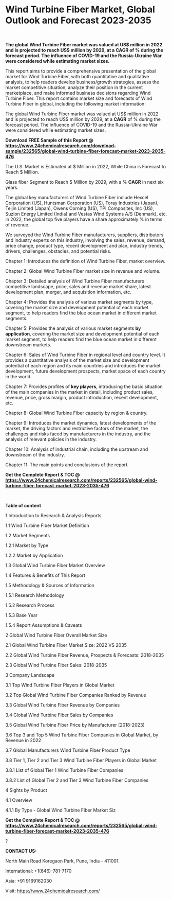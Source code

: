 <h1>Wind Turbine Fiber Market, Global Outlook and Forecast 2023-2035</h1><br/><p><strong>The global Wind Turbine Fiber market was valued at US$ million in 2022 and is projected to reach US$ million by 2029, at a <strong>CAGR</strong> of % during the forecast period. The influence of COVID-19 and the Russia-Ukraine War were considered while estimating market sizes.</strong></p>
 
 
 
 <p>This report aims to provide a comprehensive presentation of the global market for Wind Turbine Fiber, with both quantitative and qualitative analysis, to help readers develop business/growth strategies, assess the market competitive situation, analyze their position in the current marketplace, and make informed business decisions regarding Wind Turbine Fiber. This report contains market size and forecasts of Wind Turbine Fiber in global, including the following market information:</p>
 
 
 
 <p>The global Wind Turbine Fiber market was valued at US$ million in 2022 and is projected to reach US$ million by 2029, at a <strong>CAGR</strong> of % during the forecast period. The influence of COVID-19 and the Russia-Ukraine War were considered while estimating market sizes.</p>
 
 
 
 <div><b>Download FREE Sample of this Report @ <a href="https://www.24chemicalresearch.com/download-sample/232565/global-wind-turbine-fiber-forecast-market-2023-2035-476">https://www.24chemicalresearch.com/download-sample/232565/global-wind-turbine-fiber-forecast-market-2023-2035-476</a></b></div>
 
 
 
 <p>The U.S. Market is Estimated at $ Million in 2022, While China is Forecast to Reach $ Million.</p>
 
 
 
 <p>Glass fiber Segment to Reach $ Million by 2029, with a % <strong>CAGR</strong> in next six years.</p>
 
 
 
 <p>The global key manufacturers of Wind Turbine Fiber include Hexcel Corporation (US), Huntsman Corporation (US), Toray Industries (Japan), Teijin Limited (Japan), Owens Corning (US), TPI Composites, Inc (US), Suzlon Energy Limited (India) and Vestas Wind Systems A/S (Denmark), etc. in 2022, the global top five players have a share approximately % in terms of revenue.</p>
 
 
 
 <p>We surveyed the Wind Turbine Fiber manufacturers, suppliers, distributors and industry experts on this industry, involving the sales, revenue, demand, price change, product type, recent development and plan, industry trends, drivers, challenges, obstacles, and potential risks.</p>
 
 
 
 <p>Chapter 1: Introduces the definition of Wind Turbine Fiber, market overview.</p>
 
 
 
 <p>Chapter 2: Global Wind Turbine Fiber market size in revenue and volume.</p>
 
 
 
 <p>Chapter 3: Detailed analysis of Wind Turbine Fiber manufacturers competitive landscape, price, sales and revenue market share, latest development plan, merger, and acquisition information, etc.</p>
 
 
 
 <p>Chapter 4: Provides the analysis of various market segments by type, covering the market size and development potential of each market segment, to help readers find the blue ocean market in different market segments.</p>
 
 
 
 <p>Chapter 5: Provides the analysis of various market segments <strong>by application</strong>, covering the market size and development potential of each market segment, to help readers find the blue ocean market in different downstream markets.</p>
 
 
 
 <p>Chapter 6: Sales of Wind Turbine Fiber in regional level and country level. It provides a quantitative analysis of the market size and development potential of each region and its main countries and introduces the market development, future development prospects, market space of each country in the world.</p>
 
 
 
 <p>Chapter 7: Provides profiles of <strong>key players</strong>, introducing the basic situation of the main companies in the market in detail, including product sales, revenue, price, gross margin, product introduction, recent development, etc.</p>
 
 
 
 <p>Chapter 8: Global Wind Turbine Fiber capacity by region & country.</p>
 
 
 
 <p>Chapter 9: Introduces the market dynamics, latest developments of the market, the driving factors and restrictive factors of the market, the challenges and risks faced by manufacturers in the industry, and the analysis of relevant policies in the industry.</p>
 
 
 
 <p>Chapter 10: Analysis of industrial chain, including the upstream and downstream of the industry.</p>
 
 
 
 <p>Chapter 11: The main points and conclusions of the report.</p>
 
 
 
 <div><b>Get the Complete Report & TOC @ <a href="https://www.24chemicalresearch.com/reports/232565/global-wind-turbine-fiber-forecast-market-2023-2035-476">https://www.24chemicalresearch.com/reports/232565/global-wind-turbine-fiber-forecast-market-2023-2035-476</a></b></div>
 
 
 
 <p><br />
 
 <b>Table of content</b></p>
 
 
 
 <p>1 Introduction to Research & Analysis Reports<br />
 
 1.1 Wind Turbine Fiber Market Definition<br />
 
 1.2 Market Segments<br />
 
 1.2.1 Market by Type<br />
 
 1.2.2 Market by Application<br />
 
 1.3 Global Wind Turbine Fiber Market Overview<br />
 
 1.4 Features & Benefits of This Report<br />
 
 1.5 Methodology & Sources of Information<br />
 
 1.5.1 Research Methodology<br />
 
 1.5.2 Research Process<br />
 
 1.5.3 Base Year<br />
 
 1.5.4 Report Assumptions & Caveats<br />
 
 2 Global Wind Turbine Fiber Overall Market Size<br />
 
 2.1 Global Wind Turbine Fiber Market Size: 2022 VS 2035<br />
 
 2.2 Global Wind Turbine Fiber Revenue, Prospects & Forecasts: 2018-2035<br />
 
 2.3 Global Wind Turbine Fiber Sales: 2018-2035<br />
 
 3 Company Landscape<br />
 
 3.1 Top Wind Turbine Fiber Players in Global Market<br />
 
 3.2 Top Global Wind Turbine Fiber Companies Ranked by Revenue<br />
 
 3.3 Global Wind Turbine Fiber Revenue by Companies<br />
 
 3.4 Global Wind Turbine Fiber Sales by Companies<br />
 
 3.5 Global Wind Turbine Fiber Price by Manufacturer (2018-2023)<br />
 
 3.6 Top 3 and Top 5 Wind Turbine Fiber Companies in Global Market, by Revenue in 2022<br />
 
 3.7 Global Manufacturers Wind Turbine Fiber Product Type<br />
 
 3.8 Tier 1, Tier 2 and Tier 3 Wind Turbine Fiber Players in Global Market<br />
 
 3.8.1 List of Global Tier 1 Wind Turbine Fiber Companies<br />
 
 3.8.2 List of Global Tier 2 and Tier 3 Wind Turbine Fiber Companies<br />
 
 4 Sights by Product<br />
 
 4.1 Overview<br />
 
 4.1.1 By Type - Global Wind Turbine Fiber Market Siz</p>
 
 
 
 <div><b>Get the Complete Report & TOC @ <a href="https://www.24chemicalresearch.com/reports/232565/global-wind-turbine-fiber-forecast-market-2023-2035-476">https://www.24chemicalresearch.com/reports/232565/global-wind-turbine-fiber-forecast-market-2023-2035-476</a></b></div>
 
 
 
 <p>? </p>
 
 
 
 <p><b>CONTACT US:</b><br />
 
 North Main Road Koregaon Park, Pune, India - 411001.<br />
 
 International: +1(646)-781-7170<br />
 
 Asia: +91 9169162030<br />
 
 Visit: <a href="https://www.24chemicalresearch.com/">https://www.24chemicalresearch.com/</a></p>
